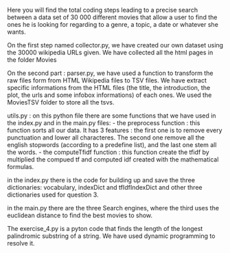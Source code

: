 
Here you will find the total coding steps leading to a precise search between a data set of 30 000 different movies that allow a user to find the ones he is looking for regarding to a genre, a topic, a date or whatever she wants. 

On the first step named collector.py, we have created our own dataset using the 30000 wikipedia URLs given. We have collected all the html pages in the folder Movies

On the second part : parser.py, we have used a function to transform the raw files form from HTML Wikipedia files to TSV files. We have extract specific informations from the HTML files (the title, the introduction, the plot, the urls and some infobox informations) of each ones. We used the MoviesTSV folder to store all the tsvs.

utils.py : on this python file there are some functions that we have used in the index.py and in the main.py files:
      - the preprocess function : this function sorts all our data. It has 3 features : the first one is to remove every punctuation and lower all characteres. The second one remove all the english stopwords (according to a predefine list), and the last one stem all the words. 
      - the computeTfidf function : this function create the tfidf by multiplied the compued tf and computed idf created with the mathematical formulas. 
      
in the index.py there is the code for building up and save the three dictionaries: vocabulary, indexDict and tfIdfIndexDict and other three dictionaries used for question 3.

in the main.py there are the three Search engines, where the third uses the euclidean distance to find the best movies to show. 


The exercise_4.py is a pyton code that finds the length of the longest palindromic substring of a string. We have used dynamic programming to resolve it. 

